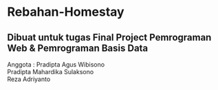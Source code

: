 <html>
<h1>Rebahan-Homestay </h1>
<h2>Dibuat untuk tugas Final Project Pemrograman Web & Pemrograman Basis Data </h2>

Anggota : 
Pradipta Agus Wibisono <br>
Pradipta Mahardika Sulaksono <br>
Reza Adriyanto <br>
</html>
